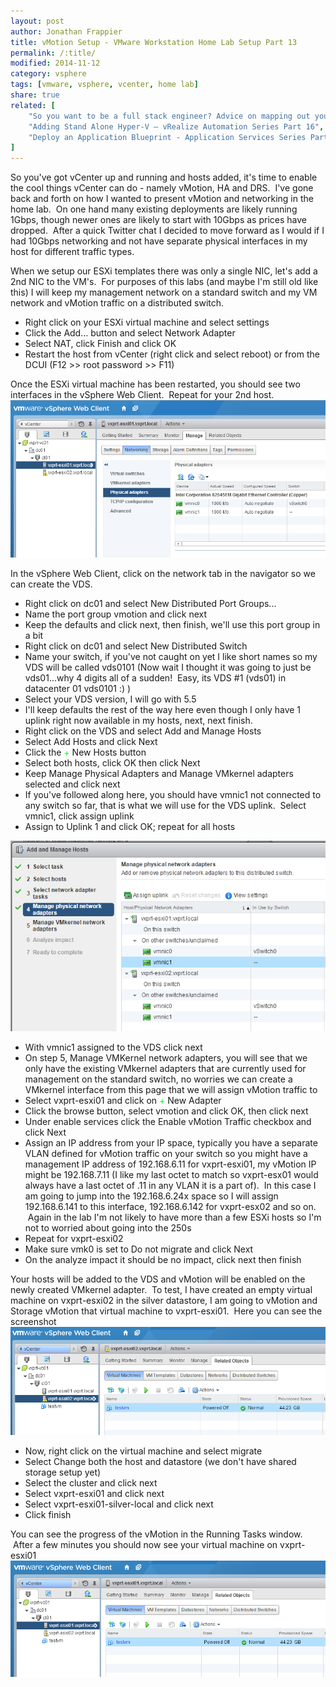 ```yaml
---
layout: post
author: Jonathan Frappier
title: vMotion Setup - VMware Workstation Home Lab Setup Part 13
permalink: /:title/
modified: 2014-11-12
category: vsphere
tags: [vmware, vsphere, vcenter, home lab]
share: true
related: [
    "So you want to be a full stack engineer? Advice on mapping out your career.", 
    "Adding Stand Alone Hyper-V – vRealize Automation Series Part 16", 
    "Deploy an Application Blueprint - Application Services Series Part 5"
]
---
```

So you've got vCenter up and running and hosts added, it's time to enable the cool things vCenter can do - namely vMotion, HA and DRS.  I've gone back and forth on how I wanted to present vMotion and networking in the home lab.  On one hand many existing deployments are likely running 1Gbps, though newer ones are likely to start with 10Gbps as prices have dropped.  After a quick Twitter chat I decided to move forward as I would if I had 10Gbps networking and not have separate physical interfaces in my host for different traffic types.

When we setup our ESXi templates there was only a single NIC, let's add a 2nd NIC to the VM's.  For purposes of this labs (and maybe I'm still old like this) I will keep my management network on a standard switch and my VM network and vMotion traffic on a distributed switch.
<ul>
	<li>Right click on your ESXi virtual machine and select settings</li>
	<li>Click the Add... button and select Network Adapter</li>
	<li>Select NAT, click Finish and click OK</li>
	<li>Restart the host from vCenter (right click and select reboot) or from the DCUI (F12 &gt;&gt; root password &gt;&gt; F11)</li>
</ul>
Once the ESXi virtual machine has been restarted, you should see two interfaces in the vSphere Web Client.  Repeat for your 2nd host.

<img src="/images/fulls/esxi-2-nics.png" class="fit image">

In the vSphere Web Client, click on the network tab in the navigator so we can create the VDS.
<ul>
	<li>Right click on dc01 and select New Distributed Port Groups...</li>
	<li>Name the port group vmotion and click next</li>
	<li>Keep the defaults and click next, then finish, we'll use this port group in a bit</li>
	<li>Right click on dc01 and select New Distributed Switch</li>
	<li>Name your switch, if you've not caught on yet I like short names so my VDS will be called vds0101 (Now wait I thought it was going to just be vds01...why 4 digits all of a sudden!  Easy, its VDS #1 (vds01) in datacenter 01 vds0101 :) )</li>
	<li>Select your VDS version, I will go with 5.5</li>
	<li>I'll keep defaults the rest of the way here even though I only have 1 uplink right now available in my hosts, next, next finish.</li>
	<li>Right click on the VDS and select Add and Manage Hosts</li>
	<li>Select Add Hosts and click Next</li>
	<li>Click the <span style="color: #00ff00;">+</span> New Hosts button</li>
	<li>Select both hosts, click OK then click Next</li>
	<li>Keep Manage Physical Adapters and Manage VMkernel adapters selected and click next</li>
	<li>If you've followed along here, you should have vmnic1 not connected to any switch so far, that is what we will use for the VDS uplink.  Select vmnic1, click assign uplink</li>
	<li>Assign to Uplink 1 and click OK; repeat for all hosts</li>
</ul>
<img src="/images/fulls/vds-assign-uplink.png" class="fit image">
<ul>
	<li>With vmnic1 assigned to the VDS click next</li>
	<li>On step 5, Manage VMKernel network adapters, you will see that we only have the existing VMkernel adapters that are currently used for management on the standard switch, no worries we can create a VMkernel interface from this page that we will assign vMotion traffic to</li>
	<li>Select vxprt-esxi01 and click on <span style="color: #00ff00;">+</span> New Adapter</li>
	<li>Click the browse button, select vmotion and click OK, then click next</li>
	<li>Under enable services click the Enable vMotion Traffic checkbox and click Next</li>
	<li>Assign an IP address from your IP space, typically you have a separate VLAN defined for vMotion traffic on your switch so you might have a management IP address of 192.168.6.11 for vxprt-esxi01, my vMotion IP might be 192.168.7.11 (I like my last octet to match so vxprt-esx01 would always have a last octet of .11 in any VLAN it is a part of).  In this case I am going to jump into the 192.168.6.24x space so I will assign 192.168.6.141 to this interface, 192.168.6.142 for vxprt-esx02 and so on.  Again in the lab I'm not likely to have more than a few ESXi hosts so I'm not to worried about going into the 250s</li>
	<li>Repeat for vxprt-esxi02</li>
	<li>Make sure vmk0 is set to Do not migrate and click Next</li>
	<li>On the analyze impact it should be no impact, click next then finish</li>
</ul>
Your hosts will be added to the VDS and vMotion will be enabled on the newly created VMkernel adapter.  To test, I have created an empty virtual machine on vxprt-esxi02 in the silver datastore, I am going to vMotion and Storage vMotion that virtual machine to vxprt-esxi01.  Here you can see the screenshot

<img src="/images/fulls/vm-esxi02.png" class="fit image">
<ul>
	<li>Now, right click on the virtual machine and select migrate</li>
	<li>Select Change both the host and datastore (we don't have shared storage setup yet)</li>
	<li>Select the cluster and click next</li>
	<li>Select vxprt-esxi01 and click next</li>
	<li>Select vxprt-esxi01-silver-local and click next</li>
	<li>Click finish</li>
</ul>
You can see the progress of the vMotion in the Running Tasks window.  After a few minutes you should now see your virtual machine on vxprt-esxi01

<img src="/images/fulls/vm-esxi01-after-vmotion.png" class="fit image">